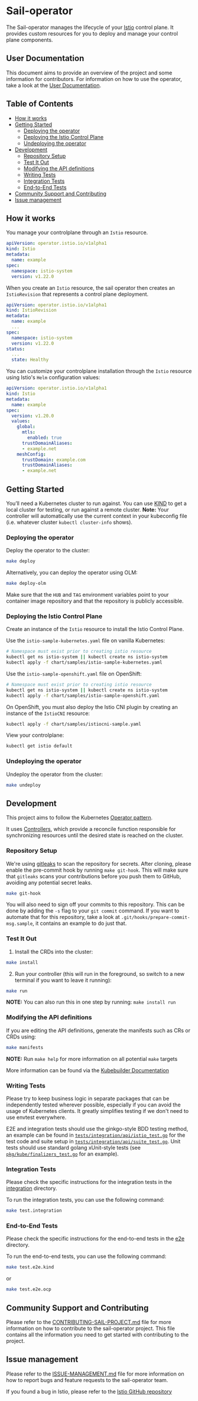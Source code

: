 # Sail-operator

The Sail-operator manages the lifecycle of your [Istio](https://istio.io) control plane. It provides custom resources for you to deploy and manage your control plane components.

## User Documentation
This document aims to provide an overview of the project and some information for contributors. For information on how to use the operator, take a look at the [User Documentation](docs/README.md).

## Table of Contents

- [How it works](#how-it-works)
- [Getting Started](#getting-started)
    - [Deploying the operator](#deploying-the-operator)
    - [Deploying the Istio Control Plane](#deploying-the-istio-control-plane)
    - [Undeploying the operator](#undeploying-the-operator)
- [Development](#undeploying-the-operator)
    - [Repository Setup](#repository-setup)
    - [Test It Out](#test-it-out)
    - [Modifying the API definitions](#modifying-the-api-definitions)
    - [Writing Tests](#writing-tests)
    - [Integration Tests](#integration-tests)
    - [End-to-End Tests](#end-to-end-tests)
- [Community Support and Contributing](#community-support-and-contributing)
- [Issue management](#issue-management)

## How it works

You manage your controlplane through an `Istio` resource.

```yaml
apiVersion: operator.istio.io/v1alpha1
kind: Istio
metadata:
  name: example
spec:
  namespace: istio-system
  version: v1.22.0
```

When you create an `Istio` resource, the sail operator then creates an `IstioRevision` that represents a control plane deployment.

```yaml
apiVersion: operator.istio.io/v1alpha1
kind: IstioRevision
metadata:
  name: example
  ...
spec:
  namespace: istio-system
  version: v1.22.0
status:
  ...
  state: Healthy
```

You can customize your controlplane installation through the `Istio` resource using Istio's `Helm` configuration values:

```yaml
apiVersion: operator.istio.io/v1alpha1
kind: Istio
metadata:
  name: example
spec:
  version: v1.20.0
  values:
    global:
      mtls:
        enabled: true
      trustDomainAliases:
      - example.net
    meshConfig:
      trustDomain: example.com
      trustDomainAliases:
      - example.net
```

## Getting Started

You’ll need a Kubernetes cluster to run against. You can use [KIND](https://sigs.k8s.io/kind) to get a local cluster for testing, or run against a remote cluster.
**Note:** Your controller will automatically use the current context in your kubeconfig file (i.e. whatever cluster `kubectl cluster-info` shows).

### Deploying the operator

Deploy the operator to the cluster:

```sh
make deploy
```

Alternatively, you can deploy the operator using OLM:

```sh
make deploy-olm
```

Make sure that the `HUB` and `TAG` environment variables point to your container image repository and that the repository is publicly accessible.

### Deploying the Istio Control Plane

Create an instance of the `Istio` resource to install the Istio Control Plane.

Use the `istio-sample-kubernetes.yaml` file on vanilla Kubernetes:

```sh
# Namespace must exist prior to creating istio resource
kubectl get ns istio-system || kubectl create ns istio-system
kubectl apply -f chart/samples/istio-sample-kubernetes.yaml
```

Use the `istio-sample-openshift.yaml` file on OpenShift:

```sh
# Namespace must exist prior to creating istio resource
kubectl get ns istio-system || kubectl create ns istio-system
kubectl apply -f chart/samples/istio-sample-openshift.yaml
```

On OpenShift, you must also deploy the Istio CNI plugin by creating an instance of the `IstioCNI` resource:

```sh
kubectl apply -f chart/samples/istiocni-sample.yaml
```

View your controlplane:

```sh
kubectl get istio default
```

### Undeploying the operator
Undeploy the operator from the cluster:

```sh
make undeploy
```

## Development

This project aims to follow the Kubernetes [Operator pattern](https://kubernetes.io/docs/concepts/extend-kubernetes/operator/).

It uses [Controllers](https://kubernetes.io/docs/concepts/architecture/controller/),
which provide a reconcile function responsible for synchronizing resources until the desired state is reached on the cluster.

### Repository Setup

We're using [gitleaks](https://github.com/gitleaks/gitleaks) to scan the repository for secrets. After cloning, please enable the pre-commit hook by running `make git-hook`. This will make sure that `gitleaks` scans your contributions before you push them to GitHub, avoiding any potential secret leaks.

```sh
make git-hook
```

You will also need to sign off your commits to this repository. This can be done by adding the `-s` flag to your `git commit` command. If you want to automate that for this repository, take a look at `.git/hooks/prepare-commit-msg.sample`, it contains an example to do just that.

### Test It Out

1. Install the CRDs into the cluster:

```sh
make install
```

2. Run your controller (this will run in the foreground, so switch to a new terminal if you want to leave it running):

```sh
make run
```

**NOTE:** You can also run this in one step by running: `make install run`

### Modifying the API definitions

If you are editing the API definitions, generate the manifests such as CRs or CRDs using:

```sh
make manifests
```

**NOTE:** Run `make help` for more information on all potential `make` targets

More information can be found via the [Kubebuilder Documentation](https://book.kubebuilder.io/introduction.html)

### Writing Tests

Please try to keep business logic in separate packages that can be independently tested wherever possible, especially if you can avoid the usage of Kubernetes clients. It greatly simplifies testing if we don't need to use envtest everywhere.

E2E and integration tests should use the ginkgo-style BDD testing method, an example can be found in [`tests/integration/api/istio_test.go`](https://github.com/istio-ecosystem/sail-operator/blob/main/tests/integration/api/istio_test.go) for the test code and suite setup in [`tests/integration/api/suite_test.go`](https://github.com/istio-ecosystem/sail-operator/blob/main/tests/integration/api/suite_test.go). Unit tests should use standard golang xUnit-style tests (see [`pkg/kube/finalizers_test.go`](https://github.com/istio-ecosystem/sail-operator/blob/main/pkg/kube/finalizers_test.go) for an example).

### Integration Tests

Please check the specific instructions for the integration tests in the [integration](https://github.com/istio-ecosystem/sail-operator/blob/main/tests/integration/README.md) directory.

To run the integration tests, you can use the following command:

```sh
make test.integration
```

### End-to-End Tests

Please check the specific instructions for the end-to-end tests in the [e2e](https://github.com/istio-ecosystem/sail-operator/blob/main/tests/e2e/README.md) directory.

To run the end-to-end tests, you can use the following command:

```sh
make test.e2e.kind
```

or

```sh
make test.e2e.ocp
```

## Community Support and Contributing
Please refer to the [CONTRIBUTING-SAIL-PROJECT.md](https://github.com/istio-ecosystem/sail-operator/blob/main/CONTRIBUTING.md) file for more information on how to contribute to the sail-operator project. This file contains all the information you need to get started with contributing to the project.

## Issue management
Please refer to the [ISSUE-MANAGEMENT.md](https://github.com/istio-ecosystem/sail-operator/blob/main/ISSUE-MANAGEMENT.md) file for more information on how to report bugs and feature requests to the sail-operator team.

If you found a bug in Istio, please refer to the [Istio GitHub repository](https://github.com/istio-ecosystem/sail-operator/blob/main/BUGS-AND-FEATURE-REQUESTS.md)
